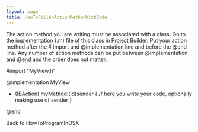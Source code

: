 ```yaml
---
layout: page
title: HowToFillAnActionMethodWithCode
---
```


The action method you are writing must be associated with a class.  Go to the implementation (.m) file of this class in Project Builder.  Put your action method after the # import and @implementation line and before the @end line.  Any number of action methods can be put between @implementation and @end and the order does not matter.
    

#import "MyView.h"

@implementation MyView

- (IBAction) myMethod:(id)sender
{
     // here you write your code, optionally making use of sender
}

@end



Back to HowToProgramInOSX

